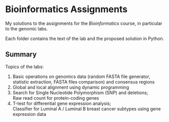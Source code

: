 # Bioinformatics Assignments

My solutions to the assignments for the *Bioinformatics* course, in particular to the genomic labs.

Each folder contains the text of the lab and the proposed solution in Python. 

## Summary
Topics of the labs:
1. Basic operations on genomics data (random FASTA file generator, statistic extraction, FASTA files comparison) and consensus regions
2. Global and local alignment using dynamic programming
3. Search for Single Nucleotide Polymorphism (SNP) and deletions;  
Raw read count for protein-coding genes
4. T-test for differential gene expression analysis;  
Classifier for Luminal A / Luminal B breast cancer subtypes using gene expression data
